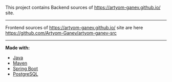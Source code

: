 This project contains Backend sources of https://artyom-ganev.github.io/ site.    
- - - -
Frontend sources of https://artyom-ganev.github.io/ site are here https://github.com/Artyom-Ganev/artyom-ganev-src
- - - -
**Made with:**
* [Java](https://www.java.com/en/)
* [Maven](https://maven.apache.org/)
* [Spring Boot](https://spring.io/projects/spring-boot/)
* [PostgreSQL](https://www.postgresql.org/)
